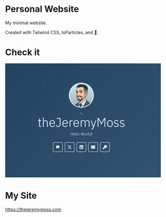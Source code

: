 # Personal Website
My minimal website. 

Created with Tailwind CSS, tsParticles, and 🤖.

# Check it
![](screenshot.png)

# My Site
https://thejeremymoss.com
